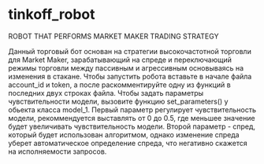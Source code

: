 # tinkoff_robot
ROBOT THAT PERFORMS MARKET MAKER TRADING STRATEGY


Данный торговый бот основан на стратегии высокочастотной торговли для Market Maker, зарабатывающий на спреде и переключающий режимы торговли между пассивным и агрессивным основываясь на изменения в стакане.
Чтобы запустить робота вставьте в начале файла account_id и token, а после раскомментируйте одну из функций в последних двух строках файла.
Чтобы задать параметры чувствительности модели, вызовите функцию set_parameters() у обьекта класса model_1.
Первый параметр регулирует чувствительность модели, рекоммендуется выставлять от 0 до 0.5, где меньшее значение будет увеличивать чувствительность модели. 
Второй параметр - спред, который будет использован алгоритмом, однако изменение спреда уберет автоматическое определение спреда, что негативно скажется на исполняемости запросов.
